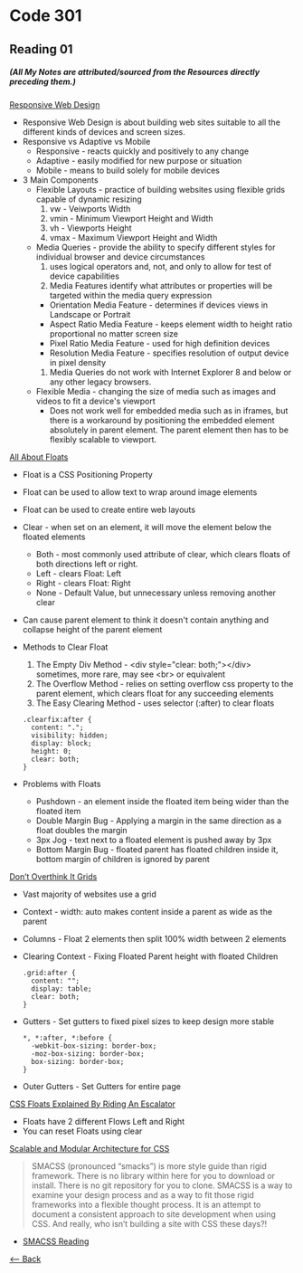 # Code 301
## Reading 01
##### (All My Notes are attributed/sourced from the Resources directly preceding them.)


[Responsive Web Design](https://learn.shayhowe.com/advanced-html-css/responsive-web-design/)
* Responsive Web Design is about building web sites suitable to all the different kinds of devices and screen sizes.
* Responsive vs Adaptive vs Mobile
  - Responsive - reacts quickly and positively to any change
  - Adaptive - easily modified for new purpose or situation
  - Mobile - means to build solely for mobile devices
* 3 Main Components
  - Flexible Layouts - practice of building websites using flexible grids capable of dynamic resizing
    1. vw - Veiwports Width
    1. vmin - Minimum Viewport Height and Width
    1. vh - Viewports Height
    1. vmax - Maximum Viewport Height and Width
  - Media Queries - provide the ability to specify different styles for individual browser and device circumstances
    1. uses logical operators and, not, and only to allow for test of device capabilities
    1. Media Features identify what attributes or properties will be targeted within the media query expression
      * Orientation Media Feature - determines if devices views in Landscape or Portrait
      * Aspect Ratio Media Feature - keeps element width to height ratio proportional no matter screen size
      * Pixel Ratio Media Feature - used for high definition devices
      * Resolution Media Feature - specifies resolution of output device in pixel density
    1. Media Queries do not work with Internet Explorer 8 and below or any other legacy browsers.
  - Flexible Media - changing the size of media such as images and videos to fit a device's viewport
    * Does not work well for embedded media such as in iframes, but there is a workaround by positioning the embedded element absolutely in parent element.  The parent element then  has to be flexibly scalable to viewport.


[All About Floats](https://css-tricks.com/all-about-floats/)
* Float is a CSS Positioning Property
* Float can be used to allow text to wrap around image elements
* Float can be used to create entire web layouts
* Clear - when set on an element, it will move the element below the floated elements
  * Both - most commonly used attribute of clear, which clears floats of both directions left or right.
  * Left - clears Float: Left
  * Right - clears Float: Right
  * None - Default Value, but unnecessary unless removing another clear
* Can cause parent element to think it doesn't contain anything and collapse height of the parent element
* Methods to Clear Float
  1. The Empty Div Method - \<div style="clear: both;"\>\</div\> sometimes, more rare, may see \<br\> or equivalent
  1. The Overflow Method - relies on setting overflow css property to the parent element, which clears float for any succeeding elements
  1. The Easy Clearing Method - uses selector (:after) to clear floats

    ```
    .clearfix:after { 
      content: "."; 
      visibility: hidden; 
      display: block; 
      height: 0; 
      clear: both;
    }
    ```

* Problems with Floats
  - Pushdown - an element inside the floated item being wider than the floated item
  - Double Margin Bug - Applying a margin in the same direction as a float doubles the margin
  - 3px Jog - text next to a floated element is pushed away by 3px
  - Bottom Margin Bug - floated parent has floated children inside it, bottom margin of children is ignored by parent


[Don’t Overthink It Grids](https://css-tricks.com/dont-overthink-it-grids/)
* Vast majority of websites use a grid
* Context - width: auto makes content inside a parent as wide as the parent
* Columns - Float 2 elements then split 100% width between 2 elements
* Clearing Context - Fixing Floated Parent height with floated Children

  ```
  .grid:after {
    content: "";
    display: table;
    clear: both;
  }
  ```

* Gutters - Set gutters to fixed pixel sizes to keep design more stable

  ```
  *, *:after, *:before {
    -webkit-box-sizing: border-box;
    -moz-box-sizing: border-box;
    box-sizing: border-box;
  }
  ```

* Outer Gutters - Set Gutters for entire page


[CSS Floats Explained By Riding An Escalator](https://www.freecodecamp.org/news/css-floats-explained-by-riding-an-escalator-57fa55232333/)
* Floats have 2 different Flows Left and Right
* You can reset Floats using clear


[Scalable and Modular Architecture for CSS](http://smacss.com/)
> SMACSS (pronounced “smacks”) is more style guide than rigid framework. There is no library within here for you to download or install. There is no git repository for you to clone. SMACSS is a way to examine your design process and as a way to fit those rigid frameworks into a flexible thought process. It is an attempt to document a consistent approach to site development when using CSS. And really, who isn’t building a site with CSS these days?!
  * [SMACSS Reading](smacss-2012-08-21.pdf)




[<-- Back](../README.md)
